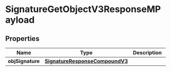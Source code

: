 

# SignatureGetObjectV3ResponseMPayload

## Properties

Name | Type | Description | Notes
------------ | ------------- | ------------- | -------------
**objSignature** | [**SignatureResponseCompoundV3**](SignatureResponseCompoundV3.md) |  | 




